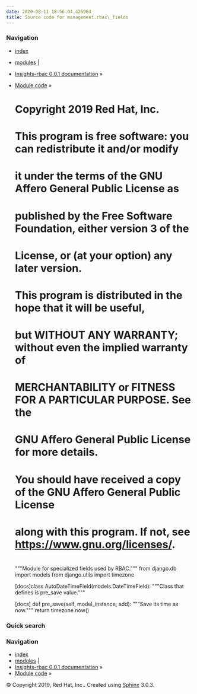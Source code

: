 ```yaml
---
date: 2020-08-11 18:56:04.425964
title: Source code for management.rbac\_fields
---
```

### Navigation

  - [index](../../../genindex/ "General Index")
  - [modules](../../../py-modindex/ "Python Module Index") |
  - [Insights-rbac 0.0.1 documentation](../../../index/) »
  - [Module code](../../index/) »


    #
    # Copyright 2019 Red Hat, Inc.
    #
    #    This program is free software: you can redistribute it and/or modify
    #    it under the terms of the GNU Affero General Public License as
    #    published by the Free Software Foundation, either version 3 of the
    #    License, or (at your option) any later version.
    #
    #    This program is distributed in the hope that it will be useful,
    #    but WITHOUT ANY WARRANTY; without even the implied warranty of
    #    MERCHANTABILITY or FITNESS FOR A PARTICULAR PURPOSE.  See the
    #    GNU Affero General Public License for more details.
    #
    #    You should have received a copy of the GNU Affero General Public License
    #    along with this program.  If not, see <https://www.gnu.org/licenses/>.
    #
    
    """Module for specialized fields used by RBAC."""
    from django.db import models
    from django.utils import timezone
    
    
    [docs]class AutoDateTimeField(models.DateTimeField):
        """Class that defines is pre_save value."""
    
    [docs]    def pre_save(self, model_instance, add):
            """Save its time as now."""
            return timezone.now()

### Quick search

### Navigation

  - [index](../../../genindex/ "General Index")
  - [modules](../../../py-modindex/ "Python Module Index") |
  - [Insights-rbac 0.0.1 documentation](../../../index/) »
  - [Module code](../../index/) »

© Copyright 2019, Red Hat, Inc.. Created using
[Sphinx](http://sphinx-doc.org/) 3.0.3.
